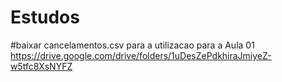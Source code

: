 # Estudos

#baixar cancelamentos.csv para a utilizacao para a Aula 01
https://drive.google.com/drive/folders/1uDesZePdkhiraJmiyeZ-w5tfc8XsNYFZ